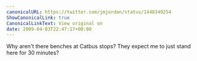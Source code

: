 ```yaml
---
canonicalURL: https://twitter.com/jmjordan/status/1448349254
ShowCanonicalLink: true
CanonicalLinkText: View original on
date: 2009-04-03T22:47:17+00:00
---
```

Why aren't there benches at Catbus stops? They expect me to just stand here for 30 minutes?